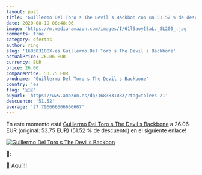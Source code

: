 ```yaml
---
layout: post
title: 'Guillermo Del Toro s The Devil s Backbon con un 51.52 % de descuento'
date: 2020-08-19 08:48:06
image: 'https://m.media-amazon.com/images/I/61l5aoyISaL._SL200_.jpg'
comments: true
category: ofertas
author: ring
slug: '168383108X-es Guillermo Del Toro s The Devil s Backbone'
actualPrice: 26.06 EUR
currency: EUR
price: 26.06
comparePrice: 53.75 EUR
prodname: 'Guillermo Del Toro s The Devil s Backbone'
country: 'es'
flag: '🇪🇸'
buyurl: 'https://www.amazon.es/dp/168383108X/?tag=tolees-21'
descuento: '51.52'
average: '27.796666666666667'
---
```


En este momento está [Guillermo Del Toro s The Devil s Backbone](https://www.amazon.es/dp/168383108X/?tag=tolees-21) a 26.06 EUR (original: 53.75 EUR) (51.52 %  de descuento) en el siguiente enlace!

[![Guillermo Del Toro s The Devil s Backbon](https://m.media-amazon.com/images/I/61l5aoyISaL._SL200_.jpg)](https://www.amazon.es/dp/168383108X/?tag=tolees-21)

🔎:


[🛒 Aquí!!!](https://www.amazon.es/dp/168383108X/?tag=tolees-21)

